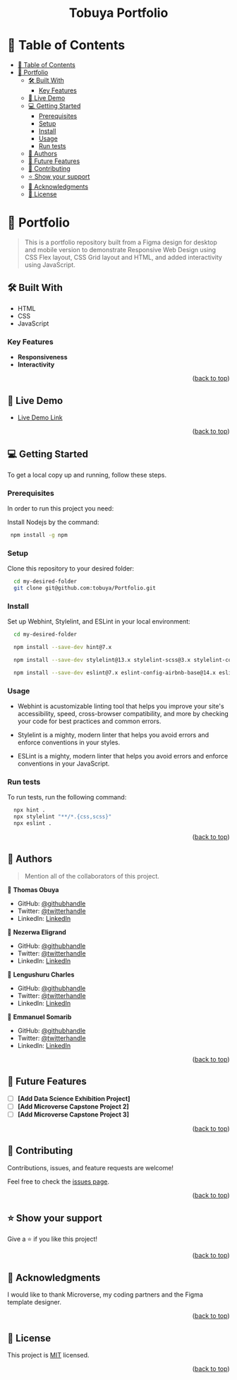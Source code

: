 <a name="readme-top"></a>


<div align="center">

  <h1><b>Tobuya Portfolio</b></h1>

</div>

# 📗 Table of Contents

- [📗 Table of Contents](#-table-of-contents)
- [📖 Portfolio ](#-portfolio-)
  - [🛠 Built With ](#-built-with-)
    - [Key Features ](#key-features-)
  - [🚀 Live Demo ](#-live-demo-)
  - [💻 Getting Started ](#-getting-started-)
    - [Prerequisites](#prerequisites)
    - [Setup](#setup)
    - [Install](#install)
    - [Usage](#usage)
    - [Run tests](#run-tests)
  - [👥 Authors ](#-authors-)
  - [🔭 Future Features ](#-future-features-)
  - [🤝 Contributing ](#-contributing-)
  - [⭐️ Show your support ](#️-show-your-support-)
  - [🙏 Acknowledgments ](#-acknowledgments-)
  - [📝 License ](#-license-)

<!-- PROJECT DESCRIPTION -->

# 📖 Portfolio <a name="about-project"></a>

>  This is a portfolio repository built from a Figma design for desktop and mobile version to demonstrate Responsive Web Design using CSS Flex layout, CSS Grid layout and HTML, and added interactivity using JavaScript.


## 🛠 Built With <a name="built-with"></a>

- HTML
- CSS
- JavaScript

### Key Features <a name="key-features"></a>

- **Responsiveness**
- **Interactivity**

<p align="right">(<a href="#readme-top">back to top</a>)</p>

## 🚀 Live Demo <a name="live-demo"></a>

- [Live Demo Link](https://tobuya.github.io/Portfolio/)

<p align="right">(<a href="#readme-top">back to top</a>)</p>

<!-- GETTING STARTED -->

## 💻 Getting Started <a name="getting-started"></a>

To get a local copy up and running, follow these steps.

### Prerequisites

In order to run this project you need:

Install Nodejs by the command:

```sh
 npm install -g npm
```


### Setup

Clone this repository to your desired folder:



```sh
  cd my-desired-folder
  git clone git@github.com:tobuya/Portfolio.git
```

### Install

Set up Webhint, Stylelint, and ESLint in your local environment:


```sh
  cd my-desired-folder

  npm install --save-dev hint@7.x

  npm install --save-dev stylelint@13.x stylelint-scss@3.x stylelint-config-standard@21.x stylelint-csstree-validator@1.x

  npm install --save-dev eslint@7.x eslint-config-airbnb-base@14.x eslint-plugin-import@2.x babel-eslint@10.x

```


### Usage

- Webhint is acustomizable linting tool that helps you improve your site's accessibility, speed, cross-browser compatibility, and more by checking your code for best practices and common errors.

- Stylelint is a mighty, modern linter that helps you avoid errors and enforce conventions in your styles.

- ESLint is a mighty, modern linter that helps you avoid errors and enforce conventions in your JavaScript.

### Run tests

To run tests, run the following command:

```sh
  npx hint .
  npx stylelint "**/*.{css,scss}"
  npx eslint .
```

<p align="right">(<a href="#readme-top">back to top</a>)</p>


## 👥 Authors <a name="authors"></a>

> Mention all of the collaborators of this project.

👤 **Thomas Obuya**

- GitHub: [@githubhandle](https://github.com/tobuya)
- Twitter: [@twitterhandle](https://twitter.com/MullerTheGreat1)
- LinkedIn: [LinkedIn](https://www.linkedin.com/in/tobuya/)

👤 **Nezerwa Eligrand**

- GitHub: [@githubhandle](https://github.com/lengushuru)
- Twitter: [@twitterhandle](https://twitter.com/twitterhandle)
- LinkedIn: [LinkedIn](https://linkedin.com/in/linkedinhandle)

👤 **Lengushuru Charles**

- GitHub: [@githubhandle](https://github.com/Nezerwa)
- Twitter: [@twitterhandle](https://twitter.com/twitterhandle)
- LinkedIn: [LinkedIn](https://linkedin.com/in/linkedinhandle)

👤 **Emmanuel Somarib**

- GitHub: [@githubhandle](https://github.com/somarib)
- Twitter: [@twitterhandle](https://twitter.com/twitterhandle)
- LinkedIn: [LinkedIn](https://linkedin.com/in/linkedinhandle)

<p align="right">(<a href="#readme-top">back to top</a>)</p>


## 🔭 Future Features <a name="future-features"></a>


- [ ] **[Add Data Science Exhibition Project]**
- [ ] **[Add Microverse Capstone Project 2]**
- [ ] **[Add Microverse Capstone Project 3]**

<p align="right">(<a href="#readme-top">back to top</a>)</p>


## 🤝 Contributing <a name="contributing"></a>

Contributions, issues, and feature requests are welcome!

Feel free to check the [issues page](../../issues/).

<p align="right">(<a href="#readme-top">back to top</a>)</p>

## ⭐️ Show your support <a name="support"></a>

Give a ⭐️ if you like this project!

<p align="right">(<a href="#readme-top">back to top</a>)</p>


## 🙏 Acknowledgments <a name="acknowledgements"></a>

I would like to thank Microverse, my coding partners and the Figma template designer.

<p align="right">(<a href="#readme-top">back to top</a>)</p>


## 📝 License <a name="license"></a>

This project is [MIT](./LICENSE) licensed.

<p align="right">(<a href="#readme-top">back to top</a>)</p>
